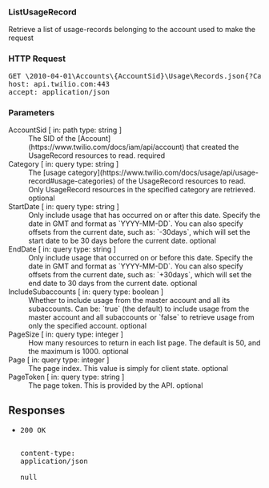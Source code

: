 <!DOCTYPE html><html><head><title></title><link rel="stylesheet" href="./OpenApi.css"/><meta charset="utf-8"/><meta name="viewport" content="width=device-width, initial-scale=1"/></head><body><article><section class="requestOverview"><h1 class="request-summary">ListUsageRecord</h1><p class="request-description">Retrieve a list of usage-records belonging to the account used to make the request</p></section><section class="http"><h3>HTTP Request</h3><pre class="http-example"><span class="request-line">GET</span> <span class="http-target">\2010-04-01\Accounts\{AccountSid}\Usage\Records.json{?Category*,StartDate*,EndDate*,IncludeSubaccounts*,PageSize*,Page*,PageToken*}</span> <span class="http-version">HTTP/1.1</span>&#xA;<span class="header-line">host</span>: <span class="header-value">api.twilio.com:443</span>&#xA;<span class="header-line">accept</span>: <span class="header-value">application/json</span>&#xA;</pre></section><dl class="parameters"><h3>Parameters</h3><dt class="parameter"><span class="parameter-name">AccountSid</span> [ in: <span class="parameter-location">path</span> type: <span class="parameter-type">string</span> ]</dt><dd class="parameter"><span class="parameter-description">The SID of the [Account](https://www.twilio.com/docs/iam/api/account) that created the UsageRecord resources to read.</span> <span class="parameter-required">required</span></dd><dt class="parameter"><span class="parameter-name">Category</span> [ in: <span class="parameter-location">query</span> type: <span class="parameter-type">string</span> ]</dt><dd class="parameter"><span class="parameter-description">The [usage category](https://www.twilio.com/docs/usage/api/usage-record#usage-categories) of the UsageRecord resources to read. Only UsageRecord resources in the specified category are retrieved.</span> <span class="parameter-required">optional</span></dd><dt class="parameter"><span class="parameter-name">StartDate</span> [ in: <span class="parameter-location">query</span> type: <span class="parameter-type">string</span> ]</dt><dd class="parameter"><span class="parameter-description">Only include usage that has occurred on or after this date. Specify the date in GMT and format as `YYYY-MM-DD`. You can also specify offsets from the current date, such as: `-30days`, which will set the start date to be 30 days before the current date.</span> <span class="parameter-required">optional</span></dd><dt class="parameter"><span class="parameter-name">EndDate</span> [ in: <span class="parameter-location">query</span> type: <span class="parameter-type">string</span> ]</dt><dd class="parameter"><span class="parameter-description">Only include usage that occurred on or before this date. Specify the date in GMT and format as `YYYY-MM-DD`.  You can also specify offsets from the current date, such as: `+30days`, which will set the end date to 30 days from the current date.</span> <span class="parameter-required">optional</span></dd><dt class="parameter"><span class="parameter-name">IncludeSubaccounts</span> [ in: <span class="parameter-location">query</span> type: <span class="parameter-type">boolean</span> ]</dt><dd class="parameter"><span class="parameter-description">Whether to include usage from the master account and all its subaccounts. Can be: `true` (the default) to include usage from the master account and all subaccounts or `false` to retrieve usage from only the specified account.</span> <span class="parameter-required">optional</span></dd><dt class="parameter"><span class="parameter-name">PageSize</span> [ in: <span class="parameter-location">query</span> type: <span class="parameter-type">integer</span> ]</dt><dd class="parameter"><span class="parameter-description">How many resources to return in each list page. The default is 50, and the maximum is 1000.</span> <span class="parameter-required">optional</span></dd><dt class="parameter"><span class="parameter-name">Page</span> [ in: <span class="parameter-location">query</span> type: <span class="parameter-type">integer</span> ]</dt><dd class="parameter"><span class="parameter-description">The page index. This value is simply for client state.</span> <span class="parameter-required">optional</span></dd><dt class="parameter"><span class="parameter-name">PageToken</span> [ in: <span class="parameter-location">query</span> type: <span class="parameter-type">string</span> ]</dt><dd class="parameter"><span class="parameter-description">The page token. This is provided by the API.</span> <span class="parameter-required">optional</span></dd></dl><section class="responses"><h2>Responses</h2><ul class="responses"><li class="response"><pre class="http-example"><span class="status-line">200</span> <span class="status-description">OK</span>
<span class="header-line">content-type</span>: <span class="header-value">application/json</span>&#xA;&#xA;null</pre></li></ul></section></article></body></html>